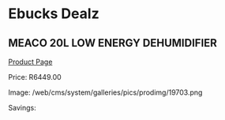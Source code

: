 
# Ebucks Dealz
## MEACO 20L LOW ENERGY DEHUMIDIFIER
[Product Page](https://www.ebucks.com/web/shop/productSelected.do?prodId=1191147875&catId=704982758)

Price: R6449.00

Image: /web/cms/system/galleries/pics/prodimg/19703.png

Savings: 


	